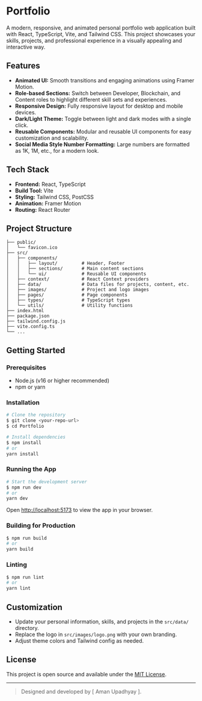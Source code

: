 # Portfolio

A modern, responsive, and animated personal portfolio web application built with React, TypeScript, Vite, and Tailwind CSS. This project showcases your skills, projects, and professional experience in a visually appealing and interactive way.

## Features

- **Animated UI:** Smooth transitions and engaging animations using Framer Motion.
- **Role-based Sections:** Switch between Developer, Blockchain, and Content roles to highlight different skill sets and experiences.
- **Responsive Design:** Fully responsive layout for desktop and mobile devices.
- **Dark/Light Theme:** Toggle between light and dark modes with a single click.
- **Reusable Components:** Modular and reusable UI components for easy customization and scalability.
- **Social Media Style Number Formatting:** Large numbers are formatted as 1K, 1M, etc., for a modern look.

## Tech Stack

- **Frontend:** React, TypeScript
- **Build Tool:** Vite
- **Styling:** Tailwind CSS, PostCSS
- **Animation:** Framer Motion
- **Routing:** React Router

## Project Structure

```
├── public/
│   └── favicon.ico
├── src/
│   ├── components/
│   │   ├── layout/         # Header, Footer
│   │   ├── sections/       # Main content sections
│   │   └── ui/             # Reusable UI components
│   ├── context/            # React Context providers
│   ├── data/               # Data files for projects, content, etc.
│   ├── images/             # Project and logo images
│   ├── pages/              # Page components
│   ├── types/              # TypeScript types
│   └── utils/              # Utility functions
├── index.html
├── package.json
├── tailwind.config.js
├── vite.config.ts
└── ...
```

## Getting Started

### Prerequisites
- Node.js (v16 or higher recommended)
- npm or yarn

### Installation

```bash
# Clone the repository
$ git clone <your-repo-url>
$ cd Portfolio

# Install dependencies
$ npm install
# or
yarn install
```

### Running the App

```bash
# Start the development server
$ npm run dev
# or
yarn dev
```

Open [http://localhost:5173](http://localhost:5173) to view the app in your browser.

### Building for Production

```bash
$ npm run build
# or
yarn build
```

### Linting

```bash
$ npm run lint
# or
yarn lint
```

## Customization
- Update your personal information, skills, and projects in the `src/data/` directory.
- Replace the logo in `src/images/logo.png` with your own branding.
- Adjust theme colors and Tailwind config as needed.

## License

This project is open source and available under the [MIT License](LICENSE).

---

> Designed and developed by [ Aman Upadhyay ].

